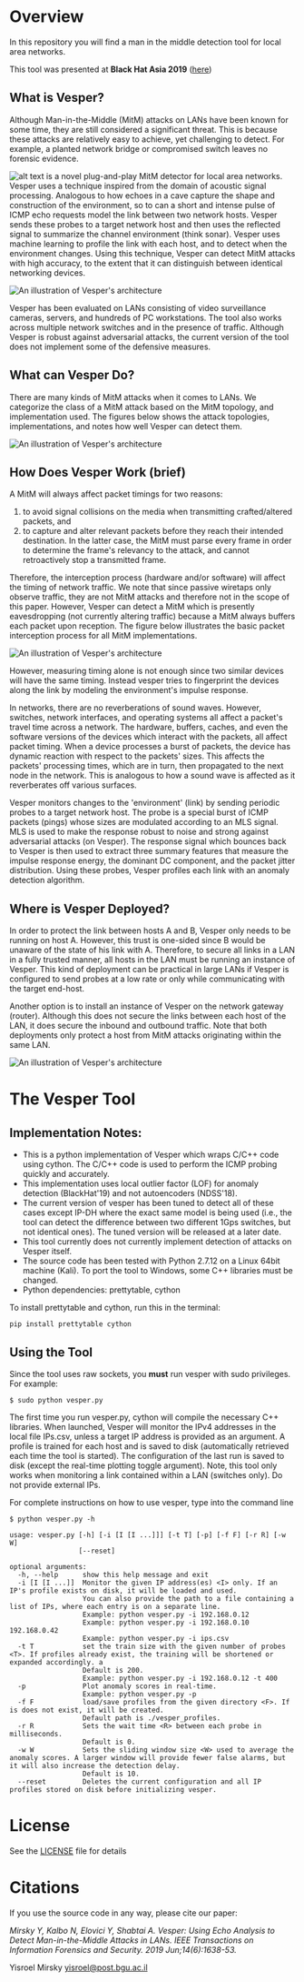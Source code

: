 # Overview
In this repository you will find a man in the middle detection tool for local area networks. 

This tool was presented at **Black Hat Asia 2019** ([here](https://www.blackhat.com/asia-19/briefings/schedule/index.html#see-like-a-bat-using-echo-analysis-to-detect-man-in-the-middle-attacks-in-lans-13713))

## What is Vesper?

Although Man-in-the-Middle (MitM) attacks on LANs have been known for some time, they are still considered a significant threat. This is because these attacks are relatively easy to achieve, yet challenging to detect. For example, a planted network bridge or compromised switch leaves no forensic evidence.

![alt text](https://raw.githubusercontent.com/ymirsky/Vesper/master/imgs/vesper_logo.png)
 is a novel plug-and-play MitM detector for local area networks. Vesper uses a technique inspired from the domain of acoustic signal processing. Analogous to how echoes in a cave capture the shape and construction of the environment, so to can a short and intense pulse of ICMP echo requests model the link between two network hosts. Vesper sends these probes to a target network host and then uses the reflected signal to summarize the channel environment (think sonar). Vesper uses machine learning to profile the link with each host, and to detect when the environment changes. Using this technique, Vesper can detect MitM attacks with high accuracy, to the extent that it can distinguish between identical networking devices. 

![An illustration of Vesper's architecture](https://raw.githubusercontent.com/ymirsky/Vesper/master/imgs/framework.png)

Vesper has been evaluated on LANs consisting of video surveillance cameras, servers, and hundreds of PC workstations. The tool also works across multiple network switches and in the presence of traffic. Although Vesper is robust against adversarial attacks, the current version of the tool does not implement some of the defensive measures.

## What can Vesper Do?

There are many kinds of MitM attacks when it comes to LANs. We categorize the class of a MitM attack based on the MitM topology, and implementation used. The figures below shows the attack topologies, implementations, and notes how well Vesper can detect them. 

![An illustration of Vesper's architecture](https://raw.githubusercontent.com/ymirsky/Vesper/master/imgs/types_of_mitm.png)


## How Does Vesper Work (brief)
A MitM will always affect packet timings for two reasons:
1. to avoid signal collisions on the media when transmitting crafted/altered packets, and 
2. to capture and alter relevant packets before they reach their intended destination. In the latter case, the MitM must parse every frame in order to determine the frame's relevancy to the attack, and cannot retroactively stop a transmitted frame.

Therefore, the interception process (hardware and/or software) will affect the timing of network traffic. We note that since passive wiretaps only observe traffic, they are not MitM attacks and therefore not in the scope of this paper. However, Vesper can detect a MitM which is presently eavesdropping (not currently altering traffic) because a MitM always buffers each packet upon reception. The figure below illustrates the basic packet interception process for all MitM implementations. 

![An illustration of Vesper's architecture](https://raw.githubusercontent.com/ymirsky/Vesper/master/imgs/interception.png)

However, measuring timing alone is not enough since two similar devices will have the same timing. Instead vesper tries to fingerprint the devices along the link by modeling the environment's impulse response. 

In networks, there are no reverberations of sound waves. However, switches, network interfaces, and operating systems all affect a packet's travel time across a network. The hardware, buffers, caches, and even the software versions of the devices which interact with the packets, all affect packet timing. When a device processes a burst of packets, the device has dynamic reaction with respect to the packets' sizes. This affects the packets' processing times, which are in turn, then propagated to the next node in the network. This is analogous to how a sound wave is affected as it reverberates off various surfaces.

Vesper monitors changes to the 'environment' (link) by sending periodic probes to a target network host. The probe is a special burst of ICMP packets (pings) whose sizes are modulated according to an MLS signal. MLS is used to make the response robust to noise and strong against adversarial attacks (on Vesper). The response signal which bounces back to Vesper is then used to extract three summary features that measure the impulse response energy, the dominant DC component, and the packet jitter distribution. Using these probes, Vesper profiles each link with an anomaly detection algorithm.


## Where is Vesper Deployed?

In order to protect the link between hosts A and B, Vesper only needs to be running on host A. However, this trust is one-sided since B would be unaware of the state of his link with A. Therefore, to secure all links in a LAN in a fully trusted manner, all hosts in the LAN must be running an instance of Vesper. This kind of deployment can be practical in large LANs if Vesper is configured to send probes at a low rate or only while communicating with the target end-host.

Another option is to install an instance of Vesper on the network gateway (router). Although this does not secure the links between each host of the LAN, it does secure the inbound and outbound traffic. Note that both deployments only protect a host from MitM attacks originating within the same LAN. 

![An illustration of Vesper's architecture](https://raw.githubusercontent.com/ymirsky/Vesper/master/imgs/usages.png)


# The Vesper Tool

## Implementation Notes: 

* This is a python implementation of Vesper which wraps C/C++ code using cython. The C/C++ code is used to perform the ICMP probing quickly and accurately.
* This implementation uses local outlier factor (LOF) for anomaly detection (BlackHat'19) and not autoencoders (NDSS'18).
* The current version of vesper has been tuned to detect all of these cases except IP-DH where the exact same model is being used (i.e., the tool can detect the difference between two different 1Gps switches, but not identical ones). The tuned version will be released at a later date.  
* This tool currently does not currently implement detection of attacks on Vesper itself. 
* The source code has been tested with Python 2.7.12 on a Linux 64bit machine (Kali). To port the tool to Windows, some C++ libraries must be changed.
* Python dependencies: prettytable, cython  

To install prettytable and cython, run this in the terminal:
```
pip install prettytable cython
```
 


## Using the Tool
Since the tool uses raw sockets, you **must** run vesper with sudo privileges. For example:
```
$ sudo python vesper.py
```

The first time you run vesper.py, cython will compile the necessary C++ libraries. When launched, Vesper will monitor the IPv4 addresses in the local file IPs.csv, unless a target IP address is provided as an argument. A profile is trained for each host and is saved to disk (automatically retrieved each time the tool is started). The configuration of the last run is saved to disk (except the real-time plotting toggle argument). Note, this tool only works when monitoring a link contained within a LAN (switches only). Do not provide external IPs.

For complete instructions on how to use vesper, type into the command line
```
$ python vesper.py -h

usage: vesper.py [-h] [-i [I [I ...]]] [-t T] [-p] [-f F] [-r R] [-w W]
                 [--reset]

optional arguments:
  -h, --help      show this help message and exit
  -i [I [I ...]]  Monitor the given IP address(es) <I> only. If an IP's profile exists on disk, it will be loaded and used.
                  You can also provide the path to a file containing a list of IPs, where each entry is on a separate line.
                  Example: python vesper.py -i 192.168.0.12
                  Example: python vesper.py -i 192.168.0.10 192.168.0.42
                  Example: python vesper.py -i ips.csv
  -t T            set the train size with the given number of probes <T>. If profiles already exist, the training will be shortened or expanded accordingly. a
                  Default is 200.
                  Example: python vesper.py -i 192.168.0.12 -t 400
  -p              Plot anomaly scores in real-time. 
                  Example: python vesper.py -p
  -f F            load/save profiles from the given directory <F>. If is does not exist, it will be created. 
                  Default path is ./vesper_profiles.
  -r R            Sets the wait time <R> between each probe in milliseconds. 
                  Default is 0.
  -w W            Sets the sliding window size <W> used to average the anomaly scores. A larger window will provide fewer false alarms, but it will also increase the detection delay. 
                  Default is 10.
  --reset         Deletes the current configuration and all IP profiles stored on disk before initializing vesper.
```

# License
See the [LICENSE](LICENSE) file for details


# Citations
If you use the source code in any way, please cite our paper:

*Mirsky Y, Kalbo N, Elovici Y, Shabtai A. Vesper: Using Echo Analysis to Detect Man-in-the-Middle Attacks in LANs. IEEE Transactions on Information Forensics and Security. 2019 Jun;14(6):1638-53.*

Yisroel Mirsky
yisroel@post.bgu.ac.il
